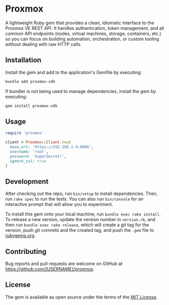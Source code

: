 # Proxmox

A lightweight Ruby gem that provides a clean, idiomatic interface to the Proxmox VE REST API. It handles authentication, token management, and all common API endpoints (nodes, virtual machines, storage, containers, etc.) so you can focus on building automation, orchestration, or custom tooling without dealing with raw HTTP calls.

## Installation


Install the gem and add to the application's Gemfile by executing:

```bash
bundle add proxmox-sdk
```

If bundler is not being used to manage dependencies, install the gem by executing:

```bash
gem install proxmox-sdk
```

## Usage

```ruby
require 'proxmox'

client = Proxmox::Client.new(
  base_url: 'https://192.168.1.4:8006',
  username: 'root',
  password: 'SuperSecret!',
  ignore_ssl: true
)
```

## Development

After checking out the repo, run `bin/setup` to install dependencies. Then, run `rake spec` to run the tests. You can also run `bin/console` for an interactive prompt that will allow you to experiment.

To install this gem onto your local machine, run `bundle exec rake install`. To release a new version, update the version number in `version.rb`, and then run `bundle exec rake release`, which will create a git tag for the version, push git commits and the created tag, and push the `.gem` file to [rubygems.org](https://rubygems.org).

## Contributing

Bug reports and pull requests are welcome on GitHub at https://github.com/[USERNAME]/proxmox.

## License

The gem is available as open source under the terms of the [MIT License](https://opensource.org/licenses/MIT).
